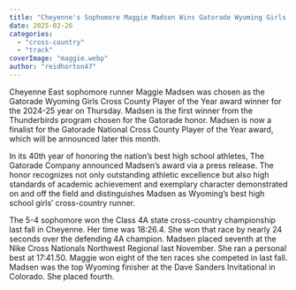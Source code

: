 ```yaml
---
title: "Cheyenne's Sophomore Maggie Madsen Wins Gatorade Wyoming Girls XC POY 24-25"
date: 2025-02-26
categories: 
  - "cross-country"
  - "track"
coverImage: "maggie.webp"
author: "reidhorton47"
---
```


Cheyenne East sophomore runner Maggie Madsen was chosen as the Gatorade Wyoming Girls Cross County Player of the Year award winner for the 2024-25 year on Thursday. Madsen is the first winner from the Thunderbirds program chosen for the Gatorade honor. Madsen is now a finalist for the Gatorade National Cross County Player of the Year award, which will be announced later this month.

In its 40th year of honoring the nation’s best high school athletes, The Gatorade Company announced Madsen’s award via a press release. The honor recognizes not only outstanding athletic excellence but also high standards of academic achievement and exemplary character demonstrated on and off the field and distinguishes Madsen as Wyoming’s best high school girls’ cross-country runner.

The 5-4 sophomore won the Class 4A state cross-country championship last fall in Cheyenne. Her time was 18:26.4. She won that race by nearly 24 seconds over the defending 4A champion. Madsen placed seventh at the Nike Cross Nationals Northwest Regional last November. She ran a personal best at 17:41.50. Maggie won eight of the ten races she competed in last fall. Madsen was the top Wyoming finisher at the Dave Sanders Invitational in Colorado. She placed fourth.
